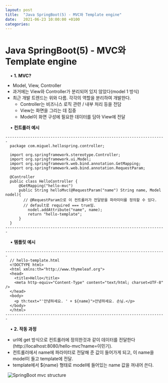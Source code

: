 ```yaml
---
layout: post
title:  "Java SpringBoot(5) - MVC와 Template engine"
date:   2021-06-23 10:00:00 +0100
categories:
---
```


# Java SpringBoot(5) - MVC와 Template engine
&nbsp;
&nbsp;
• **1. MVC?**
&nbsp;
- Model, View, Controller
- 과거에는 View와 Controller가 분리되어 있지 않았다(model 1 방식)
- 최근 개발 트렌드는 위와 다름. 각각의 역할을 분리하여 개발한다.
  - Controller는 비즈니스 로직 관련 / 내부 처리 등을 전담
  - View는 화면을 그리는 데 집중
  - Model이 화면 구성에 필요한 데이터를 담아 View에 전달

&nbsp;
&nbsp;
• **컨트롤러 예시**
```
-----------------------------------------------------------------------
  package com.miguel.hellospring.controller;

  import org.springframework.stereotype.Controller;
  import org.springframework.ui.Model;
  import org.springframework.web.bind.annotation.GetMapping;
  import org.springframework.web.bind.annotation.RequestParam;

  @Controller
  public class HelloController {
      @GetMapping("hello-mvc")
      public String helloMvc(@RequestParam("name") String name, Model nodel){
        // @RequestParam으로 이 컨트롤러가 전달받을 파라미터를 정의할 수 있다.
        // default로 required === true임.
          nodel.addAttribute("name", name);
          return "hello-template";
      }
  }
-----------------------------------------------------------------------
```
&nbsp;
&nbsp;
• **템플릿 예시**
```
-----------------------------------------------------------------------
  // hello-template.html
  <!DOCTYPE html>
  <html xmlns:th="http://www.thymeleaf.org">
  <head>
    <title>Hello</title>
    <meta http-equiv="Content-Type" content="text/html; charset=UTF-8" />
  </head>
  <body>
    <p th:text="'안녕하세요. ' + ${name}">안녕하세요. 손님.</p>
  </body>
  </html>
-----------------------------------------------------------------------
```
&nbsp;
&nbsp;
• **2. 작동 과정**
&nbsp;
- url에 get 방식으로 컨트롤러에 정의한것과 같이 데이터를 전달한다(http://localhost:8080/hello-mvc?name=이민기).
- 컨트롤러에서 name에 파라미터로 전달해 준 값이 들어가게 되고, 이 name을 model이 들고 template에 전달.
- template에서 ${name} 형태로 model에 들어있는 name 값을 꺼내어 쓴다. 

&nbsp;
![SpringBoot mvc structure](../../../../assets/images/mvc_structure.png)
